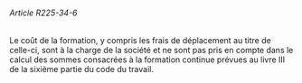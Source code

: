 ###### Article R225-34-6

Le coût de la formation, y compris les frais de déplacement au titre de celle-ci, sont à la charge de la société et ne sont pas pris en compte dans le calcul des sommes consacrées à la formation continue prévues au livre III de la sixième partie du code du travail.

